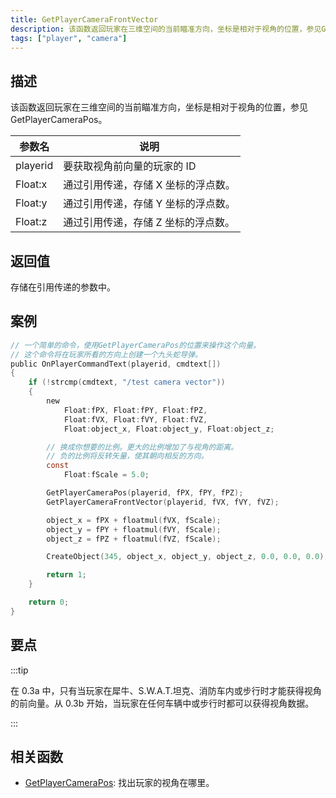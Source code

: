 ```yaml
---
title: GetPlayerCameraFrontVector
description: 该函数返回玩家在三维空间的当前瞄准方向，坐标是相对于视角的位置，参见GetPlayerCameraPos。
tags: ["player", "camera"]
---
```


## 描述

该函数返回玩家在三维空间的当前瞄准方向，坐标是相对于视角的位置，参见 GetPlayerCameraPos。

| 参数名   | 说明                                |
| -------- | ----------------------------------- |
| playerid | 要获取视角前向量的玩家的 ID         |
| Float:x  | 通过引用传递，存储 X 坐标的浮点数。 |
| Float:y  | 通过引用传递，存储 Y 坐标的浮点数。 |
| Float:z  | 通过引用传递，存储 Z 坐标的浮点数。 |

## 返回值

存储在引用传递的参数中。

## 案例

```c
// 一个简单的命令，使用GetPlayerCameraPos的位置来操作这个向量。
// 这个命令将在玩家所看的方向上创建一个九头蛇导弹。
public OnPlayerCommandText(playerid, cmdtext[])
{
    if (!strcmp(cmdtext, "/test camera vector"))
    {
        new
            Float:fPX, Float:fPY, Float:fPZ,
            Float:fVX, Float:fVY, Float:fVZ,
            Float:object_x, Float:object_y, Float:object_z;

        // 换成你想要的比例。更大的比例增加了与视角的距离。
        // 负的比例将反转矢量，使其朝向相反的方向。
        const
            Float:fScale = 5.0;

        GetPlayerCameraPos(playerid, fPX, fPY, fPZ);
        GetPlayerCameraFrontVector(playerid, fVX, fVY, fVZ);

        object_x = fPX + floatmul(fVX, fScale);
        object_y = fPY + floatmul(fVY, fScale);
        object_z = fPZ + floatmul(fVZ, fScale);

        CreateObject(345, object_x, object_y, object_z, 0.0, 0.0, 0.0);

        return 1;
    }

    return 0;
}
```

## 要点

:::tip

在 0.3a 中，只有当玩家在犀牛、S.W.A.T.坦克、消防车内或步行时才能获得视角的前向量。从 0.3b 开始，当玩家在任何车辆中或步行时都可以获得视角数据。

:::

## 相关函数

- [GetPlayerCameraPos](GetPlayerCameraPos): 找出玩家的视角在哪里。
